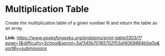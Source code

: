 # Multiplication Table
Create the multiplication table of a given number N and return the table as an array.  
  
**Link:** _https://www.geeksforgeeks.org/problems/print-table0303/1?page=1&difficulty=School&sprint=3af345b70185702f53af4069884b5a0a&sortBy=submissions_
